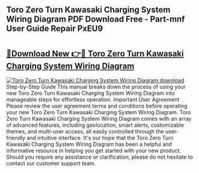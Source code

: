 ## Toro Zero Turn Kawasaki Charging System Wiring Diagram PDF Download Free - Part-mnf User Guide Repair PxEU9

# <h2><a href="http://dfuncyg.blite.top/?on=Toro+Zero+Turn+Kawasaki+Charging+System+Wiring+Diagram">🔗Download New 👉🔴 Toro Zero Turn Kawasaki Charging System Wiring Diagram</a></h2>

[![Toro Zero Turn Kawasaki Charging System Wiring Diagram download](https://i.imgur.com/lujVjoI.png)](http://dfuncyg.blite.top/?on=Toro+Zero+Turn+Kawasaki+Charging+System+Wiring+Diagram)
Step-by-Step Guide This manual breaks down the process of using your new Toro Zero Turn Kawasaki Charging System Wiring Diagram into manageable steps for effortless operation. Important User Agreement Please review the user agreement terms and conditions before operating your new Toro Zero Turn Kawasaki Charging System Wiring Diagram. Toro Zero Turn Kawasaki Charging System Wiring Diagram comes with an array of advanced features, including geolocation, smart alerts, customizable themes, and multi-user access, all easily controlled through the user-friendly and intuitive interface. It's our hope that the Toro Zero Turn Kawasaki Charging System Wiring Diagram has been a helpful and informative resource in helping you get started with your new product. Should you require any assistance or clarification, please do not hesitate to contact our customer support team.
